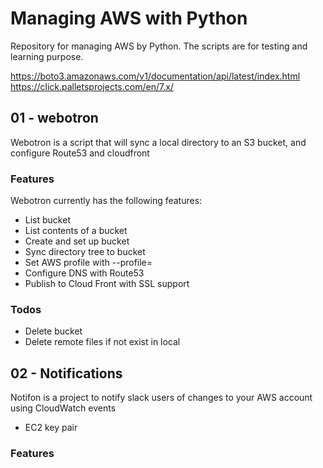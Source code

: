 # Managing AWS with Python
Repository for managing AWS by Python.
The scripts are for testing and learning purpose.


https://boto3.amazonaws.com/v1/documentation/api/latest/index.html
https://click.palletsprojects.com/en/7.x/

## 01 - webotron

Webotron is a script that will sync a local directory to an S3 bucket, and configure Route53 and cloudfront

### Features

Webotron currently has the following features:

- List bucket
- List contents of a bucket
- Create and set up bucket
- Sync directory tree to bucket
- Set AWS profile with --profile= <profileName>
- Configure DNS with Route53
- Publish to Cloud Front with SSL support

### Todos

- Delete bucket
- Delete remote files if not exist in local

## 02 - Notifications

Notifon is a project to notify slack users of changes to your AWS account using CloudWatch events

- EC2 key pair
### Features
